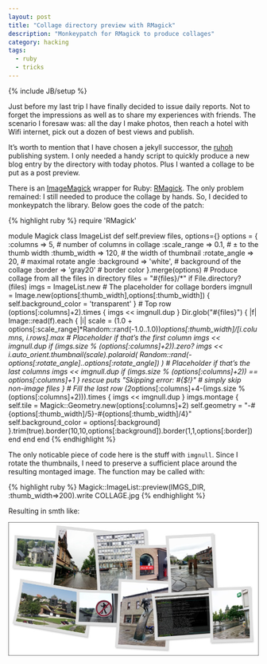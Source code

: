 ```yaml
---
layout: post
title: "Collage directory preview with RMagick"
description: "Monkeypatch for RMagick to produce collages"
category: hacking
tags:
  - ruby
  - tricks
---
```

{% include JB/setup %}

Just before my last trip I have finally decided to issue daily reports. Not to forget the impressions
as well as to share my experiences with friends. The scenario I foresaw was: all the day I make photos,
then reach a hotel with Wifi internet, pick out a dozen of best views and publish.

It’s worth to mention that I have chosen a jekyll successor, the [ruhoh](http://ruhoh.com) publishing
system. I only needed a handy script to quickly produce a new blog entry by the directory with today photos.
Plus I wanted a collage to be put as a post preview.

There is an [ImageMagick](http://imagemagick.org) wrapper for Ruby: [RMagick](http://rmagick.rubyforge.org).
The only problem remained: I still needed to produce the collage by hands. So, I decided to monkeypatch the library.
Below goes the code of the patch:

{% highlight ruby %}
require 'RMagick'

module Magick
  class ImageList
    def self.preview files, options={}
      options = {
        :columns       => 5,              # number of columns in collage
        :scale_range   => 0.1,            # ± to the thumb width
        :thumb_width   => 120,            # the width of thumbnail
        :rotate_angle  => 20,             # maximal rotate angle
        :background    => 'white',        # background of the collage
        :border        => 'gray20'        # border color
      }.merge(options)
      # Produce collage from all the files in directory
      files = "#{files}/*" if File.directory?(files)
      imgs = ImageList.new
      # The placeholder for collage borders
      imgnull = Image.new(options[:thumb_width],options[:thumb_width]) {
        self.background_color = 'transparent'
      }
      # Top row
      (options[:columns]+2).times { imgs << imgnull.dup }
      Dir.glob("#{files}") { |f|
        Image::read(f).each { |i| 
          scale = (1.0 + options[:scale_range]*Random::rand(-1.0..1.0))*options[:thumb_width]/[i.columns, i.rows].max
          # Placeholder if that’s the first column
          imgs << imgnull.dup if (imgs.size % (options[:columns]+2)).zero?
          imgs << i.auto_orient.thumbnail(scale).polaroid(
            Random::rand(-options[:rotate_angle]..options[:rotate_angle])
          )
          # Placeholder if that’s the last columns
          imgs << imgnull.dup if (imgs.size % (options[:columns]+2)) == options[:columns]+1
        } rescue puts "Skipping error: #{$!}"  # simply skip non-image files
      }
      # Fill the last row
      (2*options[:columns]+4-(imgs.size % (options[:columns]+2))).times { imgs << imgnull.dup }
      imgs.montage { 
        self.tile             = Magick::Geometry.new(options[:columns]+2) 
        self.geometry         = "-#{options[:thumb_width]/5}-#{options[:thumb_width]/4}"
        self.background_color = options[:background]
      }.trim(true).border(10,10,options[:background]).border(1,1,options[:border])
    end
  end
end
{% endhighlight %}

The only noticable piece of code here is the stuff with `imgnull`. Since I rotate the thumbnails, I need to
preserve a sufficient place around the resulting montaged image. The function may be called with:

{% highlight ruby %}
Magick::ImageList::preview(IMGS_DIR, :thumb_width=>200).write COLLAGE.jpg
{% endhighlight %}

Resulting in smth like:

![Collage](/img/collage.jpg)
